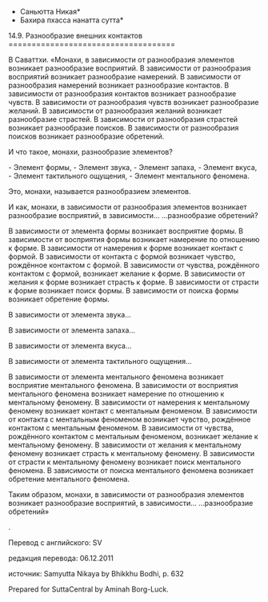 * Саньютта Никая*
* Бахира пхасса нанатта сутта*

14\.9\. Разнообразие внешних контактов
\=\=\=\=\=\=\=\=\=\=\=\=\=\=\=\=\=\=\=\=\=\=\=\=\=\=\=\=\=\=\=\=\=\=\=\=

В Саваттхи\. «Монахи, в зависимости от разнообразия элементов возникает разнообразие восприятий\. В зависимости от разнообразия восприятий возникает разнообразие намерений\. В зависимости от разнообразия намерений возникает разнообразие контактов\. В зависимости от разнообразия контактов возникает разнообразие чувств\. В зависимости от разнообразия чувств возникает разнообразие желаний\. В зависимости от разнообразия желаний возникает разнообразие страстей\. В зависимости от разнообразия страстей возникает разнообразие поисков\. В зависимости от разнообразия поисков возникает разнообразие обретений\.

И что такое, монахи, разнообразие элементов?

\- Элемент формы,
\- Элемент звука,
\- Элемент запаха,
\- Элемент вкуса,
\- Элемент тактильного ощущения,
\- Элемент ментального феномена\.

Это, монахи, называется разнообразием элементов\.

И как, монахи, в зависимости от разнообразия элементов возникает разнообразие восприятий, в зависимости… …разнообразие обретений?

В зависимости от элемента формы возникает восприятие формы\. В зависимости от восприятия формы возникает намерение по отношению к форме\. В зависимости от намерения к форме возникает контакт с формой\. В зависимости от контакта с формой возникает чувство, рождённое контактом с формой\. В зависимости от чувства, рождённого контактом с формой, возникает желание к форме\. В зависимости от желания к форме возникает страсть к форме\. В зависимости от страсти к форме возникает поиск формы\. В зависимости от поиска формы возникает обретение формы\.

В зависимости от элемента звука…

В зависимости от элемента запаха…

В зависимости от элемента вкуса…

В зависимости от элемента тактильного ощущения…

В зависимости от элемента ментального феномена возникает восприятие ментального феномена\. В зависимости от восприятия ментального феномена возникает намерение по отношению к ментальному феномену\. В зависимости от намерения к ментальному феномену возникает контакт с ментальным феноменом\. В зависимости от контакта с ментальным феноменом возникает чувство, рождённое контактом с ментальным феноменом\. В зависимости от чувства, рождённого контактом с ментальным феноменом, возникает желание к ментальному феномену\. В зависимости от желания к ментальному феномену возникает страсть к ментальному феномену\. В зависимости от страсти к ментальному феномену возникает поиск ментального феномена\. В зависимости от поиска ментального феномена возникает обретение ментального феномена\.

Таким образом, монахи, в зависимости от разнообразия элементов возникает разнообразие восприятий, в зависимости… …разнообразие обретений»

\.

Перевод с английского: SV

редакция перевода: 06\.12\.2011

источник: Samyutta Nikaya by Bhikkhu Bodhi, p\. 632

Prepared for SuttaCentral by Aminah Borg\-Luck\.